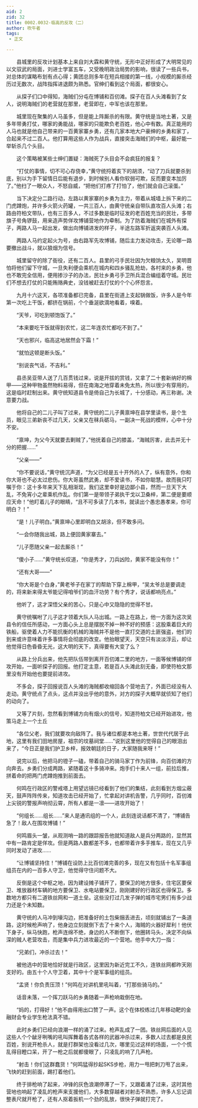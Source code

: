```yaml
---
aid: 2
zid: 32
title: 0002.0032-临高的反攻（二）
author: 吹牛者
tags: 
 - 正文

---
```




　　县城里的反攻计划基本上来自刘大霖和黄守统，无形中正好形成了大明常见的以文驭武的局面，刘进士学富五车，又受晚明政治局势的影响，很读了一些兵书，对总体的谋略布划有点心得；黄团总则多年在短兵相接的第一线，小规模的厮杀经历过无数次，战阵指挥进退颇为熟悉。官绅们看到这个局面，都很安心。

　　从探子们口中得知，海贼们分屯在博铺和百仞滩。探子在百人头滩看到了女人，说明海贼们的老营就在那里，老营即在，中军也该在那里。

　　城里现在聚集的人马虽多，但是能上阵厮杀的有限。黄守统是当地土著，又是多年带勇打仗，哪家的勇能战，哪家的只能欺负老百姓，他心中有数。真正能用的人马也就是他自己带来的一百黄家寨乡勇，还有几家本地大户豪绅的乡勇和家丁，合起来不过二百人。他打算用这些人作为战兵，直接突击海贼们的中枢，最好能一举斩杀几个头目。

　　这个策略被某些士绅们置疑：海贼死了头目会不会疯狂的报复？

　　“打仗的事情，切不可心存侥幸，”黄守统捋着亥下的胡须，“动了刀兵就要杀到底，别以为手下留情日后能有退步，到时候别人看你软弱可欺，反而要变本加厉了。”他扫了一眼众人，不怒自威，“把他们打疼了打怕了，他们就会自己滚蛋。”

　　当下决定分二路行动，左路以黄家寨的乡勇为主力，带着从城墙上拆下来的二门虎蹲炮，并许多火箭火药罐，一共三百人，由黄守统亲自带队直攻百人头滩；右路由符柏文带队，也有三百多人，不过多数是临时征发的老百姓充当的民壮，多带旗子号角锣鼓，用来造声势佯攻博铺营地作为牵制。为了防着海贼们在城外有探子，两路人马一起出发，做出向博铺进发的样子，半途左路军折返突袭百人头滩。

　　两路人马约定起火为号，由右路军先攻博铺，随后主力发动攻击，无论哪一路要撤出战斗，就以狼烟为信号。

　　城里留守的除了衙役，还有二百人。县里的弓手民壮因为欠粮饷太久，吴明晋怕将他们留下守城，一旦失利便会乘机在城内和四乡骚乱抢劫，各村来的乡勇，他也不敢完全信用，便用掺沙子的办法，民壮乡勇弓手卫所兵混合编组着守城。民壮们不想去打仗的只能贿赂典史，没钱被赶去打仗的个个心怀怨言。

　　九月十六这天，各项准备都已完备，县里在街道上支起锅做饭，许多人是今年第一次吃上干饭，都挤在锅前，个个垂涎欲滴地看着，嗅着。

　　“天爷，可吃到顿饱饭了。”

　　“本来要吃干饭就得到农忙，这二年连农忙都吃不到了。”

　　“天也邪兴，临高这地居然会下霜！”

　　“就怕这顿是断头饭。”

　　“别说丧气话，不吉利。”

　　县丞吴亚带人送了几百贯钱过来，说是开拔的赏钱，又拿了二十套新纳好的棉甲——这种甲物虽然物料易得，但在南海之地穿着未免太热，所以很少有穿用的，这是临时赶制出来。黄守统知道县令是倚自己为长城了，十分感动，再三称谢。决意要力战。

　　他将自己的二儿子叫了过来，黄守统的二儿子黄禀坤在县学里读书，是个生员，眼见三弟新丧不过几天，父亲又在秣兵砺马，一副决一死战的模样，心中十分不安。

　　“禀坤，为父今天就要去剿贼了，”他抚着自己的膝盖，“海贼厉害，此去并无十分的把握……”

　　“父亲——”

　　“你不要说话，”黄守统沉声道，“为父已经是五十开外的人了，纵有意外，你和你大哥也不必太过悲伤。你大哥虽然武勇，却不爱读书，不如你聪慧。故而我只叮嘱于你：这十多年来天下乱相渐现，我们这里幸好是边鄙小县，然而一旦天下大乱，不免宵小之辈乘机作乱。你们第一是带领子弟执干戈以卫桑梓，第二便是要顺应天命！”他盯着儿子的眼睛，“且不可多读了几本书，就读出个愚忠愚孝来，你可明白？！”

　　“是！儿子明白。”黄禀坤心里即明白又胡涂，但不敢多问。

　　“一会你随我出城，路上便回黄家寨去。”

　　“儿子愿随父亲一起去厮杀！”

　　“傻小子……”黄守统长叹道，“你是秀才，刀兵凶险，黄家不能没有你！”

　　“还有大哥——”

　　“你大哥是个白身，”黄老爷子在家丁的帮助下穿上棉甲，“吴太爷总是要调走的，将来新来得太爷能记得咱爷们的血汗功劳？有个秀才，说话都响亮点。”

　　他听了，这才深悟父亲的苦心，只是心中又隐隐的觉得不甘。

　　黄守统嘱咐了儿子这才领着大队人马出城。一路上在路上，他一方面为这次吴县令的信任所感动，一方面心头上总是摆脱不掉一种不好的预感：这股乘着巨大的铁船，驱使着人力不能抗衡的机械的海贼并不是他一直打交道的土匪强盗，他们的到来或许意味着许多事情将会彻底的改变。他抬眼望天，天空只有淡淡浮云，却让他觉得日色昏昏无光，这大明的天下，真得要有大变了么？

　　从路上分兵出来，他先把队伍带到离开百仞滩二里的地方，一面等候博铺的佯攻开始，一面听探子的回报。他打定主意，若是百人头滩此刻无备，即使符柏文那里没有开始他也要提前进攻。

　　不多会，探子回报说百人头滩的海贼都收缩回各个营地去了，外面已经没有人走动。黄守统点了点头，这点并没出乎他的意外，对方的探子大概早就侦知了他们的动向了。

　　又等了片刻，忽然看到博铺方向有烟火的信号，知道符柏文已经开始进攻，他策马走上一个土丘

　　“各位父老，我们就要攻向敌阵了。我与诸位都是本地土著，世世代代居于此地，这里有我们田地房屋，祖宗的坟墓祠堂……”说到这里他的觉得自己的眼泪出来了，“今日正是我们护卫乡梓，报效朝廷的日子，大家随我来呀！”

　　说完以后，他把马的镫子一磕，带着自己的骑马家丁作为前锋，向百仞滩的方向奔去。乡勇们分成两路，紧随着这十多骑冲来。炮手们十来人一组，前拉后推，拼着命的把两门虎蹲炮推到前面去。

　　何鸣在行政区的警戒塔上用望远镜已经看到了他们的集结，此刻看到方烟尘蔽天，鼓声阵阵传来，知道攻击已经开始了，忙拿起对讲机告警，几乎同时，百仞滩上尖锐的警报声响彻云霄，所有人都是一凛——进攻开始了！

　　“何组长……组长……”来人是通讯组的一个人，此刻连说话都不清了，“博铺告急了！敌人在围攻博铺！”

　　何鸣眉头一皱，从观测哨一路的跟踪报告他就知道敌人是兵分两路的，显然其中有一路肯定是佯攻。但是两路人数都差不多，也都带着许多手推车，现在又几乎同时发动了进攻……

　　“让博铺坚持住！”博铺在设防上比百仞滩完善的多，现在又有包括十名军事组组员在内的一百多人守卫，他觉得守住问题不大。

　　反倒是这个中枢之地，因为建设摊子铺开了，要保卫的地方很多，住宅区要保卫、堆放器材车辆的地方要保卫、水电站要保卫，刚刚建好的行政区也得保卫。多数地方都只有二道铁丝网和一道土垒。这些没打过几发子弹的城市宅男们有多少战力还是个未知数。

　　黄守统的人马冲到壕沟边，把准备好的土包柴捆丢进去，顷刻就铺出了一条道路，这时候枪声响了，他身边立刻就倒下去了十来个人，海贼的火器好犀利！他伏下身子，纵马快跑，枪声连绵不绝，身边的人不断倒下，他圈转马头，决定不向纵深的贼人老营攻击，而是集中兵力进攻最近的一个营地。他手中大刀一指：

　　“兄弟们，冲杀过去！”

　　被他选中的营地恰好就是行政区，这里因为新近完工不久，连铁丝网都昨天刚支好的。由五十个人守卫着，其中十个是军事组的组员。

　　“孟贤！你负责压顶！”何鸣在对讲机里吼叫着，“打那些骑马的。”

　　话音未落，一个挥刀跃马的乡勇随着一声枪响栽倒在地。

　　“妈的，打得好！”他不由得用出口赞了一声。这个在体校练过几年移动靶的金融财会专业学生枪法真不错。

　　此时乡勇们已经向浪潮一样的涌了过来。枪声乱成了一团。铁丝网后面的人见这些人个个龇牙咧嘴的吼叫挥舞着各式各样的武器冲杀过来，多数人过去都是良民百姓，别说开枪杀人，就是打群架也没看过几次，哪里见过这样的场面，一个个慌乱得目瞪口呆，开了一枪之后就都傻眼了，只凌乱的响了几声枪。

　　“射击！你们这群蠢货！”何鸣猛得抄起SKS步枪，用力一甩把刺刀甩了出来，飞快的赶到前面，踢打着他们。

　　终于排枪响了起来，冲锋的灰色浪潮停滞了一下，又跟着涌了过来，这时其他营地也响起了凌乱的枪声来支援他们，大多数穿越者对射击不熟悉，许多人忘记调整表尺就开枪了，还有人抠着扳机一个劲的乱放，很快子弹就打完了。


